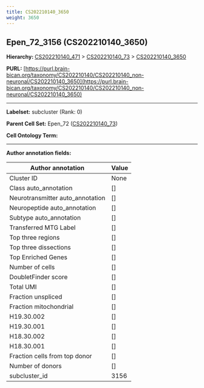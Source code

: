 ```yaml
---
title: CS202210140_3650
weight: 3650
---
```

## Epen_72_3156 (CS202210140_3650)
<b>Hierarchy: </b>
[CS202210140_471](../CS202210140_471) >
[CS202210140_73](../CS202210140_73) >
[CS202210140_3650](../CS202210140_3650)

**PURL:** [https://purl.brain-bican.org/taxonomy/CS202210140/CS202210140_non-neuronal/CS202210140_3650](https://purl.brain-bican.org/taxonomy/CS202210140/CS202210140_non-neuronal/CS202210140_3650)

---


**Labelset:** subcluster (Rank: 0)

**Parent Cell Set:** Epen_72 ([CS202210140_73](../CS202210140_73))



**Cell Ontology Term:** 

[MARKER GENES.]: #


---

[TRANSFERRED ANNOTATIONS.]: #


[AUTHOR ANNOTATION FIELDS.]: #


**Author annotation fields:**

| Author annotation | Value |
|-------------------|-------|
|Cluster ID|None|
|Class auto_annotation|[]|
|Neurotransmitter auto_annotation|[]|
|Neuropeptide auto_annotation|[]|
|Subtype auto_annotation|[]|
|Transferred MTG Label|[]|
|Top three regions|[]|
|Top three dissections|[]|
|Top Enriched Genes|[]|
|Number of cells|[]|
|DoubletFinder score|[]|
|Total UMI|[]|
|Fraction unspliced|[]|
|Fraction mitochondrial|[]|
|H19.30.002|[]|
|H19.30.001|[]|
|H18.30.002|[]|
|H18.30.001|[]|
|Fraction cells from top donor|[]|
|Number of donors|[]|
|subcluster_id|3156|
